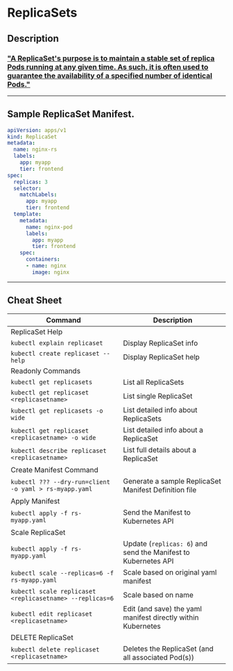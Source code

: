 # ReplicaSets

## Description
### ["A ReplicaSet's purpose is to maintain a stable set of replica Pods running at any given time. As such, it is often used to guarantee the availability of a specified number of identical Pods."](https://kubernetes.io/docs/concepts/workloads/controllers/replicaset/)

---

## Sample ReplicaSet Manifest.
```yaml
apiVersion: apps/v1
kind: ReplicaSet
metadata:
  name: nginx-rs
  labels:
    app: myapp
    tier: frontend
spec:
  replicas: 3
  selector:
    matchLabels:
      app: myapp
      tier: frontend
  template:
    metadata:
      name: nginx-pod
      labels:
        app: myapp
        tier: frontend
    spec:
      containers:
      - name: nginx
        image: nginx
```

---

## Cheat Sheet

| Command | Description |
|---|---|
| ReplicaSet Help | |
| `kubectl explain replicaset` | Display ReplicaSet info |
| `kubectl create replicaset --help` | Display ReplicaSet help |
| Readonly Commands | |
| `kubectl get replicasets` | List all ReplicaSets |
| `kubectl get replicaset <replicasetname>` | List single ReplicaSet |
| `kubectl get replicasets -o wide` | List detailed info about ReplicaSets |
| `kubectl get replicaset <replicasetname> -o wide` | List detailed info about a ReplicaSet |
| `kubectl describe replicaset <replicasetname>` | List full details about a ReplicaSet |
| Create Manifest Command | |
| `kubectl ??? --dry-run=client -o yaml > rs-myapp.yaml` | Generate a sample ReplicaSet Manifest Definition file  |
| Apply Manifest | |
| `kubectl apply -f rs-myapp.yaml` | Send the Manifest to Kubernetes API |
| Scale ReplicaSet | |
| `kubectl apply -f rs-myapp.yaml` | Update (`replicas: 6`) and send the Manifest to Kubernetes API |
| `kubectl scale --replicas=6 -f rs-myapp.yaml` | Scale based on original yaml manifest |
| `kubectl scale replicaset <replicasetname> --replicas=6` | Scale based on name |
| `kubectl edit replicaset <replicasetname>` | Edit (and save) the yaml manifest directly within Kubernetes |
| DELETE ReplicaSet  | |
| `kubectl delete replicaset <replicasetname>` | Deletes the ReplicaSet (and all associated Pod(s)) |